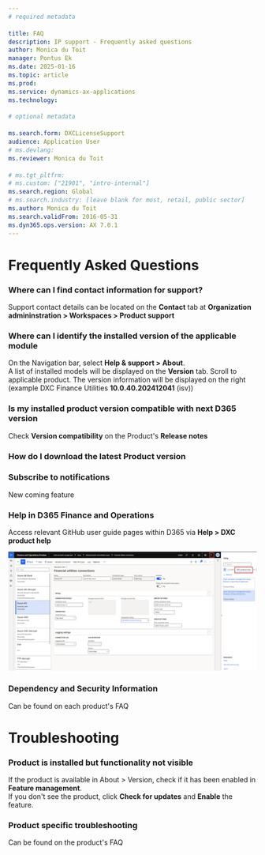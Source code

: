 ```yaml
---
# required metadata

title: FAQ
description: IP support - Frequently asked questions 
author: Monica du Toit
manager: Pontus Ek
ms.date: 2025-01-16
ms.topic: article
ms.prod: 
ms.service: dynamics-ax-applications
ms.technology: 

# optional metadata

ms.search.form: DXCLicenseSupport
audience: Application User
# ms.devlang: 
ms.reviewer: Monica du Toit

# ms.tgt_pltfrm: 
# ms.custom: ["21901", "intro-internal"]
ms.search.region: Global
# ms.search.industry: [leave blank for most, retail, public sector]
ms.author: Monica du Toit
ms.search.validFrom: 2016-05-31
ms.dyn365.ops.version: AX 7.0.1
---
```


# 	Frequently Asked Questions

### Where can I find contact information for support?
   
Support contact details can be located on the **Contact** tab at **Organization admininstration > Workspaces > Product support**
  
### Where can I identify the installed version of the applicable module

On the Navigation bar, select **Help & support > About**. <br>
A list of installed models will be displayed on the **Version** tab.  Scroll to applicable product. The version information will be displayed on the right (example DXC Finance Utilities **10.0.40.202412041** (isv))

### Is my installed product version compatible with next D365 version

Check **Version compatibility** on the Product's **Release notes**

### How do I download the latest Product version



### Subscribe to notifications

New coming feature

### Help in D365 Finance and Operations

Access relevant GitHub user guide pages within D365 via **Help > DXC product help** <br>

![Help](IMAGES/Help.png "Help")

### Dependency and Security Information

Can be found on each product's FAQ


# 	Troubleshooting

###   Product is installed but functionality not visible
If the product is available in About > Version, check if it has been enabled in **Feature management**. <br>
If you don't see the product, click **Check for updates** and **Enable** the feature. <br>

### Product specific troubleshooting

Can be found on the product's FAQ

